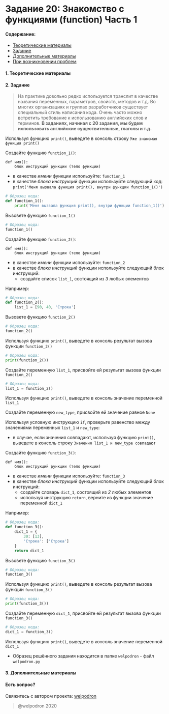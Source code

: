 # Задание 20: Знакомство с функциями (function) Часть 1

#### Содержание:

+ [Теоретические материалы](#THEORETICAL_MATERIALS)
+ [Задание](#TASK)
+ [Дополнительные материалы](#ADDITIONAL_MATERIALS)
+ [При возникновении проблем](#ISSUES)

#### <a name="THEORETICAL_MATERIALS"></a> 1. Теоретические материалы



#### <a name="TASK"></a> 2. Задание

> На практике довольно редко используется транслит в качестве названия переменных, параметров, свойств, методов и т.д. Во многих организациях и группах разработчиков существует специальный стиль написания кода. Очень часто можно встретить требование к использованию английских слов и терминов. <b>В заданиях, начиная с 20 задания, мы будем использовать английские существительные, глаголы и т.д.</b>

Используя функцию `print()`, выведете в консоль строку `Уже знакомая функция print()`

Создайте функцию `function_1()`:

```
def имя():
    блок инструкций функции (тело функции)
```

* в качестве *имени* функции используйте: `function_1`
* в качестве *блока инструкций* функции используйте следующий код: `print('Меня вызвала функция print(), внутри функции function_1()')`

```python
# Образец кода: 
def function_1():
    print('Меня вызвала функция print(), внутри функции function_1()')
```

Вызовете функцию `function_1()`

```python
# Образец кода: 
function_1()
```

Создайте функцию `function_2()`:

```
def имя():
    блок инструкций функции (тело функции)
```

* в качестве *имени* функции используйте: `function_2`
* в качестве *блока инструкций* функции используйте следующий блок инструкций:
    * создайте список `list_1`, состоящий из *3* любых элементов

Например:

```python
# Образец кода: 
def function_2():
    list_1 = [90, 40, 'Строка']
```

Вызовете функцию `function_2()`

```python
# Образец кода: 
function_2()
```

Используя функцию `print()`, выведете в консоль результат вызова функции `function_2()`

```python
# Образец кода: 
print(function_2())
```

Создайте переменную `list_1`, присвойте ей результат вызова функции `function_2()`

```python
# Образец кода: 
list_1 = function_2()
```

Используя функцию `print()`, выведете в консоль значение переменной `list_1`

Создайте переменную `new_type`, присвойте ей значение равное `None`

Используя условную инструкцию `if`, проверьте равенство между значениями переменных `list_1` и `new_type`:
* в случае, если значения совпадают, используя функцию `print()`, выведете в консоль строку `Значения list_1 и new_type совпадают`

Создайте функцию `function_3()`:

```
def имя():
    блок инструкций функции (тело функции)
```

* в качестве *имени* функции используйте: `function_3`
* в качестве *блока инструкций* функции используйте следующий блок инструкций:
    * создайте словарь `dict_1`, состоящий из *2* любых элементов
    * используя инструкцию `return`, верните из функции значение переменной `dict_1`

Например:

```python
# Образец кода: 
def function_3():
    dict_1 = {
        30: [13],
        'Строка': ['Строка']
    }
    return dict_1
```

Вызовете функцию `function_3()`

```python
# Образец кода: 
function_3()
```

Используя функцию `print()`, выведете в консоль результат вызова функции `function_3()`

```python
# Образец кода: 
print(function_3())
```

Создайте переменную `dict_1`, присвойте ей результат вызова функции `function_3()`

```python
# Образец кода: 
dict_1 = function_3()
```

Используя функцию `print()`, выведете в консоль значение переменной `dict_1`

* Образец решённого задания находится в папке `welpodron` - файл `welpodron.py`

#### <a name="ADDITIONAL_MATERIALS"></a> 3. Дополнительные материалы



#### <a name="ISSUES"></a> Есть вопрос?

Свяжитесь с автором проекта: [welpodron](https://vk.com/welpodron)

> @welpodron 2020